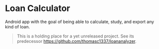 # Loan Calculator

Android app with the goal of being able to calculate, study, and export any kind of loan.

> This is a holding place for a yet unreleased project. See its predecessor https://github.com/thomasc1337/loananalyzer.
